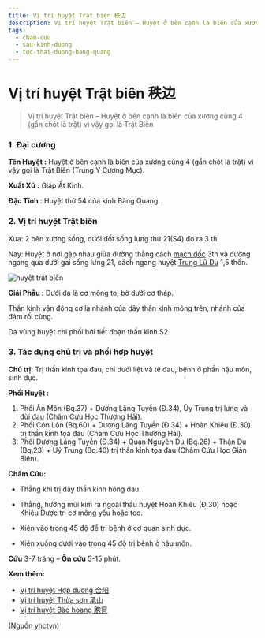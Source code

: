 ```yaml
---
title: Vị trí huyệt Trật biên 秩边
description: Vị trí huyệt Trật biên – Huyệt ở bên cạnh là biên của xương cùng 4 (gần chót là trật) vì vậy gọi là Trật Biên
tags:
  - cham-cuu
  - sau-kinh-duong
  - tuc-thai-duong-bang-quang
---
```


# Vị trí huyệt Trật biên 秩边 

> Vị trí huyệt Trật biên – Huyệt ở bên cạnh là biên của xương cùng 4 (gần chót là trật) vì vậy gọi là Trật Biên

### 1. Đại cương

**Tên Huyệt :** Huyệt ở bên cạnh là biên của xương cùng 4 (gần chót là trật) vì vậy gọi là Trật Biên (Trung Y Cương Mục).

**Xuất Xứ :** Giáp Ất Kinh.

**Đặc Tính** : Huyệt thứ 54 của kinh Bàng Quang.

### 2. Vị trí huyệt Trật biên

Xưa: 2 bên xương sống, dưới đốt sống lưng thứ 21(S4) đo ra 3 th.

Nay: Huyệt ở nơi gặp nhau giữa đường thẳng cách [mạch đốc](/yhctvn/dai-cuong-mach-doc/) 3th và đường ngang qua dưới gai sống lưng 21, cách ngang huyệt [Trung Lữ Du](/yhctvn/vi-tri-huyet-trung-lu-du-%e4%b8%ad%e8%86%82%e4%bf%9e/) 1,5 thốn.

![huyệt trật biên](/imgs/yhctvn/huyet-trat-bien-300x169.jpg)

**Giải Phẫu :** Dưới da là cơ mông to, bờ dưới cơ tháp.

Thần kinh vận động cơ là nhánh của dây thần kinh mông trên, nhánh của đám rối cùng.

Da vùng huyệt chi phối bởi tiết đoạn thần kinh S2.

### 3. Tác dụng chủ trị và phối hợp huyệt

**Chủ trị:** Trị thần kinh tọa đau, chi dưới liệt và tê đau, bệnh ở phần hậu môn, sinh dục.

**Phối Huyệt :**

1. Phối Ân Môn (Bq.37) + Dương Lăng Tuyền (Đ.34), Ủy Trung trị lưng và đùi đau (Châm Cứu Học Thượng Hải).
2. Phối Côn Lôn (Bq.60) + Dương Lăng Tuyền (Đ.34) + Hoàn Khiêu (Đ.30) trị thần kinh tọa đau (Châm Cứu Học Thượng Hải).
3. Phối Dương Lăng Tuyền (Đ.34) + Quan Nguyên Du (Bq.26) + Thận Du (Bq.23) + Uỷ Trung (Bq.40) trị thần kinh tọa đau (Châm Cứu Học Giản Biên).

**Châm Cứu:**

+ Thẳng khi trị dây thần kinh hông đau.

+ Thẳng, hướng mũi kim ra ngoài thấu huyệt Hoàn Khiêu (Đ.30) hoặc Khiêu Dược trị cơ mông yếu hoặc teo.

+ Xiên vào trong 45 độ để trị bệnh ở cơ quan sinh dục.

+ Xiên xuống dưới vào trong 45 độ trị bệnh ở hậu môn.

**Cứu** 3-7 tráng – **Ôn cứu** 5-15 phút.

**Xem thêm:**

* [Vị trí huyệt Hợp dương 合阳](/yhctvn/vi-tri-huyet-hop-duong-%e5%90%88%e9%98%b3/)
* [Vị trí huyệt Thừa sơn 承山](/yhctvn/vi-tri-huyet-thua-son-%e6%89%bf%e5%b1%b1/)
* [Vị trí huyệt Bào hoang 胞肓](/yhctvn/vi-tri-huyet-bao-hoang-%e8%83%9e%e8%82%93/)

(Nguồn <a href="https://yhctvn.com/vi-tri-huyet-trat-bien-秩边/" target="_blank">yhctvn</a>)
